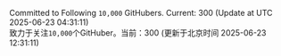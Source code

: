 Committed to Following `10,000` GitHubers. Current: <!-- FOLLOWING_COUNT -->300<!-- FOLLOWING_COUNT --> (Update at UTC <!-- LAST_UPDATED -->2025-06-23 04:31:11<!-- LAST_UPDATED -->)<br>
致力于关注`10,000`个GitHuber。当前：<!-- FOLLOWING_COUNT -->300<!-- FOLLOWING_COUNT --> (更新于北京时间 <!-- LAST_UPDATED_CST -->2025-06-23 12:31:11<!-- LAST_UPDATED_CST -->)
